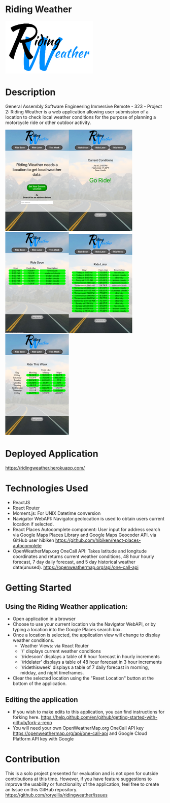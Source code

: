 # Riding Weather
![Riding Weather Logo](https://raw.githubusercontent.com/roryellis/ridingweather/dev/public/logo-full.png)

# Description

General Assembly Software Engineering Immersive Remote - 323 - Project 2:
Riding Weather is a web application allowing user submission of a location to check local weather conditions for the purpose of planning a motorcycle ride or other outdoor activity.

<img src="https://github.com/roryellis/ridingweather/blob/dev/public/home-needlocation.png?raw=true" alt="Need Location View" width="200"/><img src="https://github.com/roryellis/ridingweather/blob/dev/public/home-currentweather.png?raw=true" alt="Current Weather View" width="200"/><img src="https://github.com/roryellis/ridingweather/blob/dev/public/ridesoon.png?raw=true" alt="Ride Soon View" width="200"/><img src="https://github.com/roryellis/ridingweather/blob/dev/public/ridelater.png?raw=true" alt="Ride Later View" width="200"/><img src="https://github.com/roryellis/ridingweather/blob/dev/public/ridethisweek.png?raw=true" alt="Ride This Week View" width="200"/>

# Deployed Application

https://ridingweather.herokuapp.com/

# Technologies Used

- ReactJS
- React Router
- Moment.js: For UNIX Datetime conversion
- Navigator WebAPI: Navigator.geolocation is used to obtain users current location if selected.
- React Places Autocomplete component: User input for address search via Google Maps Places Library and Google Maps Geocoder API. via GitHub user hibiken https://github.com/hibiken/react-places-autocomplete
- OpenWeatherMap.org OneCall API: Takes latitude and longitude coordinates and returns current weather conditions, 48 hour hourly forecast, 7 day daily forecast, and 5 day historical weather data(unused). https://openweathermap.org/api/one-call-api

# Getting Started

## Using the Riding Weather application:
- Open application in a browser
- Choose to use your current location via the Navigator WebAPI, or by typing a location into the Google Places search box.
- Once a location is selected, the application view will change to display weather conditions.
  - Weather Views: via React Router
  - '/' displays current weather conditions
  - '/ridesoon' displays a table of 6 hour forecast in hourly increments
  - '/ridelater' displays a table of 48 hour forecast in 3 hour increments
  - '/ridethisweek' displays a table of 7 daily forecast in morning, midday, and night timeframes.
- Clear the selected location using the "Reset Location" button at the bottom of the application.

## Editing the application
- If you wish to make edits to this application, you can find instructions for forking here. https://help.github.com/en/github/getting-started-with-github/fork-a-repo
- You will need your own OpenWeatherMap.org OneCall API key https://openweathermap.org/api/one-call-api and Google Cloud Platform API key with Google 


# Contribution
This is a solo project presented for evaluation and is not open for outside contributions at this time. However, if you have feature suggestions to improve the usability or functionality of the application, feel free to create an Issue on this GitHub repository. https://github.com/roryellis/ridingweather/issues 
